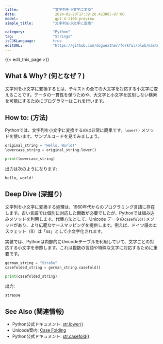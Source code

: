 ```yaml
---
title:                "文字列を小文字に変換"
date:                  2024-01-20T17:39:28.423805-07:00
model:                 gpt-4-1106-preview
simple_title:         "文字列を小文字に変換"

category:             "Python"
tag:                  "Strings"
isCJKLanguage:        true
editURL:              "https://github.com/dogweather/forkful/blob/master/content/ja/python/converting-a-string-to-lower-case.md"
---
```


{{< edit_this_page >}}

## What & Why? (何となぜ？)
文字列を小文字に変換するとは、テキストの全ての大文字を対応する小文字に変えることです。データの一貫性を保つためや、大文字と小文字を区別しない検索を可能にするためにプログラマーはこれを行います。

## How to: (方法)
Pythonでは、文字列を小文字に変換するのは非常に簡単です。`lower()` メソッドを使います。サンプルコードを見てみましょう。

```python
original_string = "Hello, World!"
lowercase_string = original_string.lower()

print(lowercase_string)
```

出力は次のようになります:

```
hello, world!
```

## Deep Dive (深掘り)
文字列を小文字に変換する処理は、1960年代からのプログラミング言語に存在します。古い言語では個別に対応した関数が必要でしたが、Pythonでは組み込みメソッドを利用します。代替方法として、Unicode データの`casefold()`メソッドがあり、より広範なケースマッピングを提供します。例えば、ドイツ語のエスツェット（ß）は「ss」として小文字化されます。

実装では、Pythonは内部的にUnicodeテーブルを利用していて、文字ごとの対応する小文字を参照します。これは複数の言語や特殊な文字に対応するために重要です。

```python
german_string = "Straße" 
casefolded_string = german_string.casefold()

print(casefolded_string)
```

出力:

```
strasse
```

## See Also (関連情報)
- Python公式ドキュメント: [str.lower()](https://docs.python.org/3/library/stdtypes.html#str.lower)
- Unicode案内: [Case Folding](https://www.unicode.org/reports/tr21/tr21-5.html)
- Python公式ドキュメント: [str.casefold()](https://docs.python.org/3/library/stdtypes.html#str.casefold)
